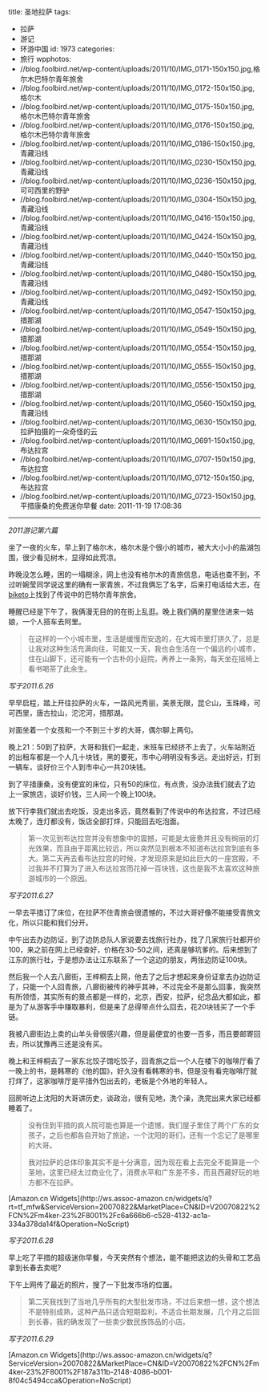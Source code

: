 title: 圣地拉萨
tags:
  - 拉萨
  - 游记
  - 环游中国
id: 1973
categories:
  - 旅行
wpphotos:
  - //blog.foolbird.net/wp-content/uploads/2011/10/IMG_0171-150x150.jpg,格尔木巴特尔青年旅舍
  - //blog.foolbird.net/wp-content/uploads/2011/10/IMG_0172-150x150.jpg,格尔木
  - //blog.foolbird.net/wp-content/uploads/2011/10/IMG_0175-150x150.jpg,格尔木巴特尔青年旅舍
  - //blog.foolbird.net/wp-content/uploads/2011/10/IMG_0176-150x150.jpg,格尔木巴特尔青年旅舍
  - //blog.foolbird.net/wp-content/uploads/2011/10/IMG_0186-150x150.jpg,青藏沿线
  - //blog.foolbird.net/wp-content/uploads/2011/10/IMG_0230-150x150.jpg,青藏沿线
  - //blog.foolbird.net/wp-content/uploads/2011/10/IMG_0236-150x150.jpg,可可西里的野驴
  - //blog.foolbird.net/wp-content/uploads/2011/10/IMG_0304-150x150.jpg,青藏沿线
  - //blog.foolbird.net/wp-content/uploads/2011/10/IMG_0416-150x150.jpg,青藏沿线
  - //blog.foolbird.net/wp-content/uploads/2011/10/IMG_0424-150x150.jpg,青藏沿线
  - //blog.foolbird.net/wp-content/uploads/2011/10/IMG_0440-150x150.jpg,青藏沿线
  - //blog.foolbird.net/wp-content/uploads/2011/10/IMG_0480-150x150.jpg,青藏沿线
  - //blog.foolbird.net/wp-content/uploads/2011/10/IMG_0492-150x150.jpg,青藏沿线
  - //blog.foolbird.net/wp-content/uploads/2011/10/IMG_0547-150x150.jpg,措那湖
  - //blog.foolbird.net/wp-content/uploads/2011/10/IMG_0549-150x150.jpg,措那湖
  - //blog.foolbird.net/wp-content/uploads/2011/10/IMG_0554-150x150.jpg,措那湖
  - //blog.foolbird.net/wp-content/uploads/2011/10/IMG_0555-150x150.jpg,措那湖
  - //blog.foolbird.net/wp-content/uploads/2011/10/IMG_0556-150x150.jpg,措那湖
  - //blog.foolbird.net/wp-content/uploads/2011/10/IMG_0560-150x150.jpg,青藏沿线
  - //blog.foolbird.net/wp-content/uploads/2011/10/IMG_0630-150x150.jpg,拉萨拍摄的一朵奇怪的云
  - //blog.foolbird.net/wp-content/uploads/2011/10/IMG_0691-150x150.jpg,布达拉宫
  - //blog.foolbird.net/wp-content/uploads/2011/10/IMG_0707-150x150.jpg,布达拉宫
  - //blog.foolbird.net/wp-content/uploads/2011/10/IMG_0712-150x150.jpg,布达拉宫
  - //blog.foolbird.net/wp-content/uploads/2011/10/IMG_0723-150x150.jpg,平措康桑的免费迷你早餐
date: 2011-11-19 17:08:36
---

_2011游记第六篇_

坐了一夜的火车，早上到了格尔木，格尔木是个很小的城市，被大大小小的盐湖包围，很少看见树木，显得如此荒凉。

昨晚没怎么睡，困的一塌糊涂，网上也没有格尔木的青旅信息，电话也查不到，不过听婉莹同学说这里的确有一家青旅，不过我俩忘了名字，后来打电话给大志，在[biketo](http://www.biketo.com)上找到了传说中的巴特尔青年旅舍。

睡醒已经是下午了，我俩漫无目的的在街上乱逛。晚上我们俩的屋里住进来一姑娘，一个人搭车去阿里。
> 在这样的一个小城市里，生活是缓慢而安逸的，在大城市里打拼久了，总是让我对这种生活充满向往，可能又一天，我也会生活在一个偏远的小城市，住在山脚下，还可能有一个古朴的小庭院，再养上一条狗，每天坐在摇椅上看书喝茶了此余生。

_写于2011.6.26_

早早启程，踏上开往拉萨的火车，一路风光秀丽，美景无限，昆仑山，玉珠峰，可可西里，唐古拉山，沱沱河，措那湖。

对面坐着一个女孩和一个不到三十岁的大哥，偶尔聊上两句。

晚上21：50到了拉萨，大哥和我们一起走，末班车已经挤不上去了，火车站附近的出租车都是一个人几十块钱，黑的要死，市中心明明没有多远。走出好远，打到一辆车，谈好价三个人到市中心一共20块钱。

到了平措康桑，没有便宜的床位，只有50的床位，有点贵，没办法我们就去了边上一家旅店，谈好价钱，三人间一个晚上100块。

放下行李我们就出去吃饭，没走出多远，竟然看到了传说中的布达拉宫，不过已经太晚了，连灯都没有，饭店全部打烊，只能回去吃泡面。
> 第一次见到布达拉宫并没有想象中的震撼，可能是太疲惫并且没有绚丽的灯光效果，而且由于距离比较远，所以突然见到根本不知道布达拉宫到底有多大。第二天再去看布达拉宫的时候，才发现原来是如此巨大的一座宫殿，不过我并不打算为了进入布达拉宫而花掉一百块钱，这也是我不太喜欢这种旅游城市的一个原因。

_写于2011.6.27_

一早去平措订了床位，在拉萨不住青旅会很遗憾的，不过大哥好像不能接受青旅文化，所以只能和我们分开。

中午出去办边防证，到了边防总队人家说要去找旅行社办，找了几家旅行社都开价100，来之前在网上已经查好，价格在30-50之间，还真是够坑爹的。后来想到了江东的旅行社，于是想办法让江东联系了一个这边的朋友，两张边防证100块。

然后我一个人去八廊街，王梓桐去上网，他去了之后才想起来身份证拿去办边防证了，只能一个人回青旅，八廊街被传的神乎其神，不过完全不是那么回事，我突然有所领悟，其实所有的景点都是一样的，北京，西安，拉萨，纪念品大都如此，都是为了从游客手中赚取暴利，但是来了总得带点什么回去，花20块钱买了一个手链。

我被八廊街边上卖的山羊头骨很感兴趣，但是最便宜的也要一百多，而且要邮寄回去，所以犹豫再三还是没有买。

晚上和王梓桐去了一家东北饺子馆吃饺子，回青旅之后一个人在楼下的咖啡厅看了一晚上的书，是韩寒的《他的国》，好久没有看韩寒的书，但是没有看完咖啡厅就打烊了，这家咖啡厅是平措外包出去的，老板是个外地的年轻人。

回房听边上沈阳的大哥讲历史，谈政治，很有见地，洗个澡，洗完出来大家已经都睡着了。
> 没有住到平措的疯人院可能也算是一个遗憾，我们屋子里住了两个广东的女孩子，之后也都各自开始了旅途，一个沈阳的哥们，还有一个忘记了是哪里的大哥。
> 
> 
> 我对拉萨的总体印象其实不是十分满意，因为现在看上去完全不能算是一个圣地，这里已经太过商业化了，消费水平和广东差不多，而且西藏好玩的地方都不在拉萨。

<script src="http://ws.assoc-amazon.cn/widgets/q?rt=tf_mfw&amp;ServiceVersion=20070822&amp;MarketPlace=CN&amp;ID=V20070822/CN/m4ker-23/8001/c6a666b6-c528-4132-ac1a-334a378da14f" type="text/javascript"> </script> <noscript>[Amazon.cn Widgets](http://ws.assoc-amazon.cn/widgets/q?rt=tf_mfw&#038;ServiceVersion=20070822&#038;MarketPlace=CN&#038;ID=V20070822%2FCN%2Fm4ker-23%2F8001%2Fc6a666b6-c528-4132-ac1a-334a378da14f&#038;Operation=NoScript)</noscript>

_写于2011.6.28_

早上吃了平措的超级迷你早餐，今天突然有个想法，能不能把这边的头骨和工艺品拿到长春去卖呢?

下午上网传了最近的照片，搜了一下批发市场的位置。
> 第二天我找到了当地几乎所有的大型批发市场，不过后来想一想，这个想法不是特别成熟，这种产品只适合短期盈利，不适合长期发展，几个月之后回到长春，我的确发现了一些卖少数民族饰品的小店。

_写于2011.6.29_

<script src="http://ws.assoc-amazon.cn/widgets/q?ServiceVersion=20070822&amp;MarketPlace=CN&amp;ID=V20070822/CN/m4ker-23/8001/187a311b-2148-4086-b001-8f04c5494cca" type="text/javascript"> </script> <noscript>[Amazon.cn Widgets](http://ws.assoc-amazon.cn/widgets/q?ServiceVersion=20070822&#038;MarketPlace=CN&#038;ID=V20070822%2FCN%2Fm4ker-23%2F8001%2F187a311b-2148-4086-b001-8f04c5494cca&#038;Operation=NoScript)</noscript>

